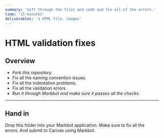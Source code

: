 ```yaml
---
summary: 'Sift through the files and code and fix all of the errors.'
time: '15 minutes'
deliverables: '1 HTML file, images'
---
```


# HTML validation fixes

## Overview

- *Fork this repository.*
- Fix all the naming convention issues.
- Fix all the indentation problems.
- Fix all the validation errors.
- *Run it through Markbot and make sure it passes all the checks.*

---

## Hand in

Drop this folder into your Markbot application. Make sure to fix all the errors. And submit to Canvas using Markbot.
